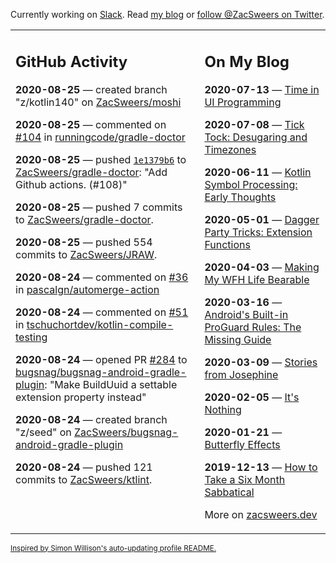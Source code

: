 Currently working on [Slack](https://slack.com/). Read [my blog](https://zacsweers.dev/) or [follow @ZacSweers on Twitter](https://twitter.com/ZacSweers).

<table><tr><td valign="top" width="60%">

## GitHub Activity
<!-- githubActivity starts -->
**2020-08-25** — created branch "z/kotlin140" on [ZacSweers/moshi](https://api.github.com/repos/ZacSweers/moshi)

**2020-08-25** — commented on [#104](https://github.com/runningcode/gradle-doctor/pull/104#issuecomment-680229607) in [runningcode/gradle-doctor](https://api.github.com/repos/runningcode/gradle-doctor)

**2020-08-25** — pushed [`1e1379b6`](https://github.com/ZacSweers/gradle-doctor/commit/1e1379b637b26872f8d4accf9d7ad5cf47b496f1) to [ZacSweers/gradle-doctor](https://api.github.com/repos/ZacSweers/gradle-doctor): "Add Github actions. (#108)"

**2020-08-25** — pushed 7 commits to [ZacSweers/gradle-doctor](https://api.github.com/repos/ZacSweers/gradle-doctor).

**2020-08-25** — pushed 554 commits to [ZacSweers/JRAW](https://api.github.com/repos/ZacSweers/JRAW).

**2020-08-24** — commented on [#36](https://github.com/pascalgn/automerge-action/issues/36#issuecomment-679455653) in [pascalgn/automerge-action](https://api.github.com/repos/pascalgn/automerge-action)

**2020-08-24** — commented on [#51](https://github.com/tschuchortdev/kotlin-compile-testing/issues/51#issuecomment-679425912) in [tschuchortdev/kotlin-compile-testing](https://api.github.com/repos/tschuchortdev/kotlin-compile-testing)

**2020-08-24** — opened PR [#284](https://api.github.com/repos/bugsnag/bugsnag-android-gradle-plugin/pulls/284) to [bugsnag/bugsnag-android-gradle-plugin](https://api.github.com/repos/bugsnag/bugsnag-android-gradle-plugin): "Make BuildUuid a settable extension property instead"

**2020-08-24** — created branch "z/seed" on [ZacSweers/bugsnag-android-gradle-plugin](https://api.github.com/repos/ZacSweers/bugsnag-android-gradle-plugin)

**2020-08-24** — pushed 121 commits to [ZacSweers/ktlint](https://api.github.com/repos/ZacSweers/ktlint).
<!-- githubActivity ends -->
</td><td valign="top" width="40%">

## On My Blog
<!-- blog starts -->
**2020-07-13** — [Time in UI Programming](https://www.zacsweers.dev/time-in-ui/)

**2020-07-08** — [Tick Tock: Desugaring and Timezones](https://www.zacsweers.dev/ticktock-desugaring-timezones/)

**2020-06-11** — [Kotlin Symbol Processing: Early Thoughts](https://www.zacsweers.dev/kotlin-symbol-processor-early-thoughts/)

**2020-05-01** — [Dagger Party Tricks: Extension Functions](https://www.zacsweers.dev/dagger-party-tricks-extension-functions/)

**2020-04-03** — [Making My WFH Life Bearable](https://www.zacsweers.dev/making-wfh-life-bearable/)

**2020-03-16** — [Android's Built-in ProGuard Rules: The Missing Guide](https://www.zacsweers.dev/android-proguard-rules/)

**2020-03-09** — [Stories from Josephine](https://www.zacsweers.dev/stories-from-josephine/)

**2020-02-05** — [It's Nothing](https://www.zacsweers.dev/its-nothing/)

**2020-01-21** — [Butterfly Effects](https://www.zacsweers.dev/butterfly-effects/)

**2019-12-13** — [How to Take a Six Month Sabbatical](https://www.zacsweers.dev/how-to-take-a-six-month-sabbatical/)
<!-- blog ends -->
More on [zacsweers.dev](https://zacsweers.dev/)
</td></tr></table>

<sub><a href="https://simonwillison.net/2020/Jul/10/self-updating-profile-readme/">Inspired by Simon Willison's auto-updating profile README.</a></sub>